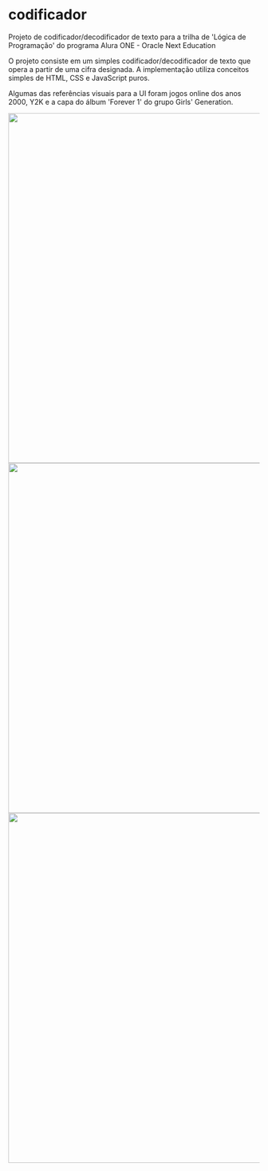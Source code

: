 # codificador

Projeto de codificador/decodificador de texto para a trilha de 'Lógica de Programação' do programa Alura ONE - Oracle Next Education

O projeto consiste em um simples codificador/decodificador de texto que opera a partir de uma cifra designada. A implementação utiliza conceitos simples de HTML, CSS e JavaScript puros.

Algumas das referências visuais para a UI foram jogos online dos anos 2000, Y2K e a capa do álbum 'Forever 1' do grupo Girls' Generation.

<div align="center">

<img src="https://user-images.githubusercontent.com/100872191/218627386-255a7150-1a8c-4751-9083-e71702339c5e.png" width="700px" />

</div>

<div align="center">

<img src="https://user-images.githubusercontent.com/100872191/218627403-5b3bdbd1-a4b1-4382-b42a-3667a07e68f9.png" width="700px" />

</div>

<div align="center">

<img src="https://user-images.githubusercontent.com/100872191/218627440-ed2edf77-f936-4013-a99a-f6355f85a5fb.png" width="700px" />

</div>


